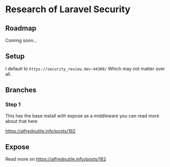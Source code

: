 # Research of Laravel Security

## Roadmap

Coming soon...

## Setup

I default to `https://security_review.dev:44300/`
Which may not matter over all.

## Branches

### Step 1

This has the base install with expose as a middleware you can read more about that here

https://alfrednutile.info/posts/162


## Expose

Read more on https://alfrednutile.info/posts/162